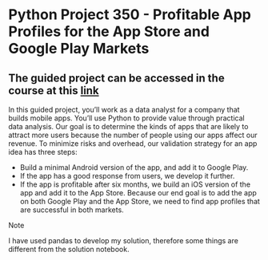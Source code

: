 # Python Project 350 - Profitable App Profiles for the App Store and Google Play Markets
## The guided project can be accessed in the course at this [link](https://www.dataquest.io/course/python-functions-jupyter-notebook/)
In this guided project, you’ll work as a data analyst for a company that builds mobile apps. You’ll use Python to provide value through practical data analysis.
Our goal is to determine the kinds of apps that are likely to attract more users because the number of people using our apps affect our revenue.
To minimize risks and overhead, our validation strategy for an app idea has three steps:
  - Build a minimal Android version of the app, and add it to Google Play.
  - If the app has a good response from users, we develop it further.
  - If the app is profitable after six months, we build an iOS version of the app and add it to the App Store.
Because our end goal is to add the app on both Google Play and the App Store, we need to find app profiles that are successful in both markets. 
> [!NOTE]
> I have used pandas to develop my solution, therefore some things are different from the solution notebook.
